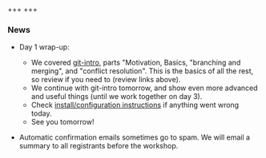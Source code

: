 +++
+++

### News

- Day 1 wrap-up:
  - We covered [git-intro](https://coderefinery.github.io/git-intro/),
    parts "Motivation, Basics, "branching and merging", and "conflict
    resolution".  This is the basics of all the rest, so review if you
    need to (review links above).
  - We continue with git-intro tomorrow, and show even more advanced
    and useful things (until we work together on day 3).
  - Check [install/configuration
    instructions](https://coderefinery.github.io/installation/) if
    anything went wrong today.
  - See you tomorrow!

- Automatic confirmation emails sometimes go to spam. We will email a summary to all registrants before the workshop.
